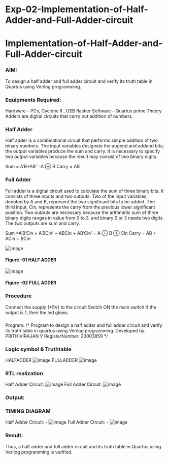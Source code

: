 # Exp-02-Implementation-of-Half-Adder-and-Full-Adder-circuit

# Implementation-of-Half-Adder-and-Full-Adder-circuit
### AIM:
To design a half adder and full adder circuit and verify its truth table in Quartus using Verilog programming.

### Equipments Required:
Hardware – PCs, Cyclone II , USB flasher
Software – Quartus prime
Theory
Adders are digital circuits that carry out addition of numbers.

### Half Adder
Half adder is a combinational circuit that performs simple addition of two binary numbers. The input variables designate the augend and addend bits; the output variables produce the sum and carry. It is necessary to specify two output variables because the result may consist of two binary digits.

Sum = A’B+AB’ =A ⊕ B Carry = AB

### Full Adder
Full adder is a digital circuit used to calculate the sum of three binary bits. It consists of three inputs and two outputs. Two of the input variables, denoted by A and B, represent the two significant bits to be added. The third input, Cin, represents the carry from the previous lower significant position. Two outputs are necessary because the arithmetic sum of three binary digits ranges in value from 0 to 3, and binary 2 or 3 needs two digits. The two outputs are sum and carry.

Sum =A’B’Cin + A’BCin’ + ABCin + AB’Cin’ = A ⊕ B ⊕ Cin Carry = AB + ACin + BCin

 ![image](https://user-images.githubusercontent.com/36288975/163552156-a13e5a56-c638-4110-97d9-8896907c8d25.png)

#### Figure -01 HALF ADDER 


![image](https://user-images.githubusercontent.com/36288975/163552057-b3547877-6d07-45b4-b7e0-bcfebfad9e1d.png)

#### Figure -02 FULL ADDER 

### Procedure

Connect the supply (+5V) to the circuit
Switch ON the main switch
If the output is 1, then the led glows.
### 
Program:
/*
Program to design a half adder and full adder circuit and verify its truth table in quartus using Verilog programming.
Developed by: PRITHIVIRAJAN V
RegisterNumber: 23003859
*/
### Logic symbol & Truthtable
HALFADDER 
![image](https://github.com/Prithivirajan2911/Exp-02-Implementation-of-Half-Adder-and-Full-Adder-circuit/assets/147020085/bdc6716b-f269-4c3d-a900-6b4314304c9e)
FULLADDER
![image](https://github.com/Prithivirajan2911/Exp-02-Implementation-of-Half-Adder-and-Full-Adder-circuit/assets/147020085/13fd80d3-ae04-477c-8bca-2f79d870fa2d)

### RTL realization
Half Adder Circuit: 
![image](https://github.com/Prithivirajan2911/Exp-02-Implementation-of-Half-Adder-and-Full-Adder-circuit/assets/147020085/8ac0eede-9e45-4586-8394-d09529c789ad)
Full Adder Circuit: 
 ![image](https://github.com/Prithivirajan2911/Exp-02-Implementation-of-Half-Adder-and-Full-Adder-circuit/assets/147020085/23b33073-c281-4fab-a239-c11ef1727603)
### Output:
### TIMING DIAGRAM
Half Adder Circuit: -
![image](https://github.com/Prithivirajan2911/Exp-02-Implementation-of-Half-Adder-and-Full-Adder-circuit/assets/147020085/c1f7edcc-4ec7-4e53-9e3a-e16e3fc590ff)
Full Adder Circuit: -
![image](https://github.com/Prithivirajan2911/Exp-02-Implementation-of-Half-Adder-and-Full-Adder-circuit/assets/147020085/5f469b12-c7b7-4f6d-9fba-428b5d80ffb9)

### Result:
Thus, a half adder and full adder circuit and its truth table in Quartus using Verilog programming is verified.
